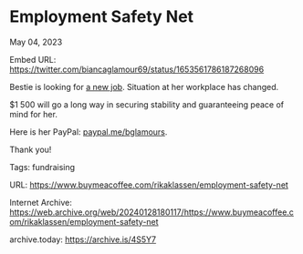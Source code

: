 # Employment Safety Net
May 04, 2023

Embed URL: https://twitter.com/biancaglamour69/status/1653561786187268096

Bestie is looking for [a new job](https://twitter.com/biancaglamour69/status/1650288565874573313). Situation at her workplace has changed.

$1 500 will go a long way in securing stability and guaranteeing peace of mind for her.

Here is her PayPal: [paypal.me/bglamours](https://paypal.me/bglamours).

Thank you!

Tags: fundraising

URL: https://www.buymeacoffee.com/rikaklassen/employment-safety-net

Internet Archive: https://web.archive.org/web/20240128180117/https://www.buymeacoffee.com/rikaklassen/employment-safety-net

archive.today: https://archive.is/4S5Y7

